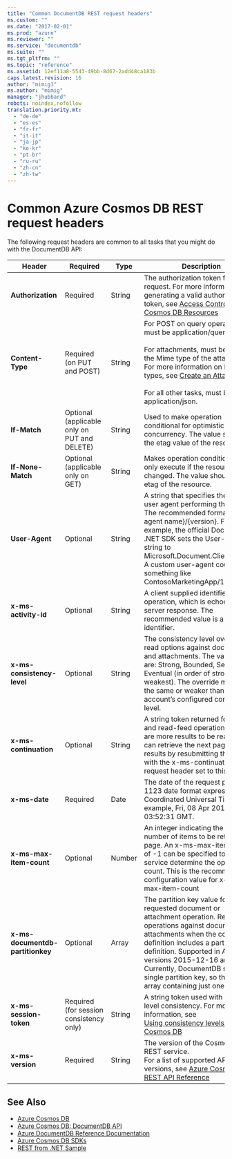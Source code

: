 ```yaml
---
title: "Common DocumentDB REST request headers"
ms.custom: ""
ms.date: "2017-02-01"
ms.prod: "azure"
ms.reviewer: ""
ms.service: "documentdb"
ms.suite: ""
ms.tgt_pltfrm: ""
ms.topic: "reference"
ms.assetid: 12ef11a8-5543-49bb-8d67-2add48ca183b
caps.latest.revision: 16
author: "mimig1"
ms.author: "mimig"
manager: "jhubbard"
robots: noindex,nofollow
translation.priority.mt: 
  - "de-de"
  - "es-es"
  - "fr-fr"
  - "it-it"
  - "ja-jp"
  - "ko-kr"
  - "pt-br"
  - "ru-ru"
  - "zh-cn"
  - "zh-tw"
---
```

# Common Azure Cosmos DB REST request headers
The following request headers are common to all tasks that you might do with the DocumentDB API:  
  
|Header|Required|Type|Description|  
|------------|--------------|----------|-----------------|  
|**Authorization**|Required|String|The authorization token for the request. For more information on generating a valid authorization token, see [Access Control on Cosmos DB Resources](https://msdn.microsoft.com/library/azure/dn783368.aspx)|  
|**Content-Type**|Required (on PUT and POST)|String|For POST on query operations, it must be application/query+json.<br /><br /> For attachments, must be set to the Mime type of the attachment. For more information on Mime types, see [Create an Attachment](create-an-attachment.md)<br /><br /> For all other tasks, must be application/json.|  
|**If-Match**|Optional (applicable only on PUT and DELETE)|String|Used to make operation conditional for optimistic concurrency. The value should be the etag value of the resource.|  
|**If-None-Match**|Optional (applicable only on GET)|String|Makes operation conditional to only execute if the resource has changed. The value should be the etag of the resource.|  
|**User-Agent**|Optional|String|A string that specifies the client user agent performing the request. The recommended format is {user agent name}/{version}. For example, the official DocumentDB .NET SDK sets the User-Agent string to Microsoft.Document.Client/1.0.0.0. A custom user-agent could be something like ContosoMarketingApp/1.0.0.|  
|**x-ms-activity-id**|Optional|String|A client supplied identifier for the operation, which is echoed in the server response. The recommended value is a unique identifier.|  
|**x-ms-consistency-level**|Optional|String|The consistency level override for read options against documents and attachments. The valid values are: Strong, Bounded, Session, or Eventual (in order of strongest to weakest). The override must be the same or weaker than the account’s configured consistency level.|  
|**x-ms-continuation**|Optional|String|A string token returned for queries and read-feed operations if there are more results to be read. Clients can retrieve the next page of results by resubmitting the request with the x-ms-continuation request header set to this value.|  
|**x-ms-date**|Required|Date|The date of the request per RFC 1123 date format expressed in Coordinated Universal Time, for example, Fri, 08 Apr 2015 03:52:31 GMT.|  
|**x-ms-max-item-count**|Optional|Number|An integer indicating the maximum number of items to be returned per page. An x-ms-max-item-count of -1 can be specified to let the service determine the optimal item count. This is the recommended configuration value for x-ms-max-item-count|  
|**x-ms-documentdb-partitionkey**|Optional|Array|The partition key value for the requested document or attachment operation. Required for operations against documents and attachments when the collection definition includes a partition key definition. Supported in API versions 2015-12-16 and newer. Currently, DocumentDB supports a single partition key, so this is an array containing just one value.|  
|**x-ms-session-token**|Required (for session consistency only)|String|A string token used with session level consistency. For more information, see <br />                [Using consistency levels in Cosmos DB](https://azure.microsoft.com/en-us/documentation/articles/documentdb-consistency-levels/)|  
|**x-ms-version**|Required|String|The version of the Cosmos DB REST service. <br />                For a list of supported API versions, see [Azure Cosmos DB REST API Reference](index.md)|  
  
## See Also  
* [Azure Cosmos DB](https://docs.microsoft.com/azure/cosmos-db/introduction) 
* [Azure Cosmos DB: DocumentDB API](https://docs.microsoft.com/azure/documentdb/documentdb-introduction)   
* [Azure DocumentDB Reference Documentation](https://go.microsoft.com/fwlink/?linkid=834805)   
* [Azure Cosmos DB SDKs](https://azure.microsoft.com/documentation/articles/documentdb-sdk-dotnet/)   
* [REST from .NET Sample](https://github.com/Azure/azure-documentdb-dotnet/tree/master/samples/rest-from-.net)  

  
  
